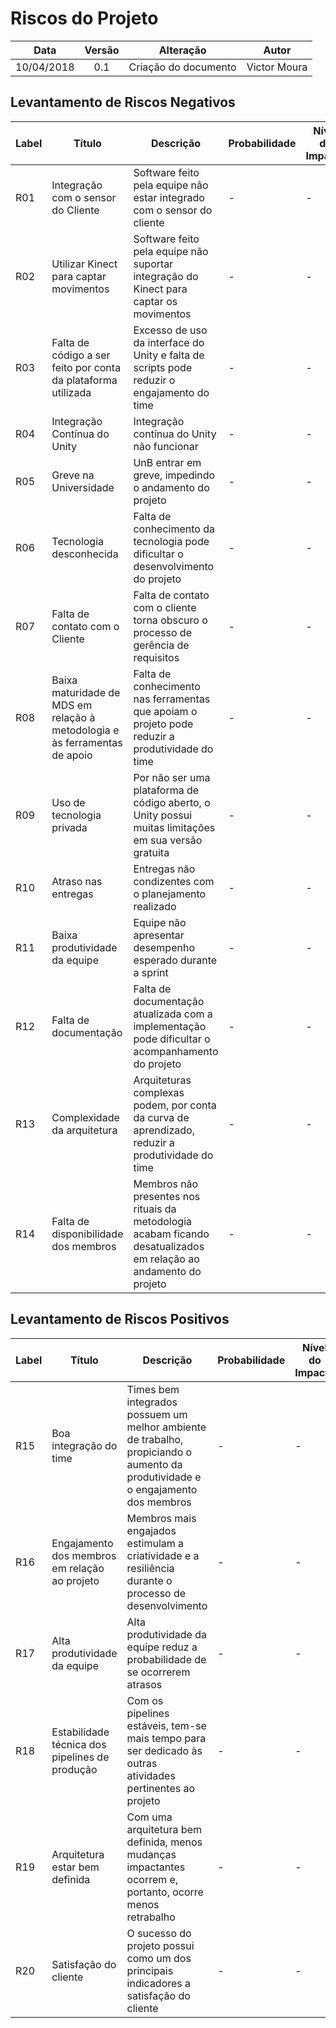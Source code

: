 # Riscos do Projeto

|    Data    | Versão |                             Alteração                             |                    Autor                    |
|:----------:|:------:|:-----------------------------------------------------------------:|:-------------------------------------------:|
| 10/04/2018 |   0.1  | Criação do documento | Victor Moura |

## Levantamento de Riscos Negativos

| Label | Título | Descrição | Probabilidade | Nível do Impacto |
| ----- | ------ | --------- | ------------- | ---------------- |
| R01 | Integração com o sensor do Cliente | Software feito pela equipe não estar integrado com o sensor do cliente | - | - |
| R02 | Utilizar Kinect para captar movimentos | Software feito pela equipe não suportar integração do Kinect para captar os movimentos | - | - |
| R03 | Falta de código a ser feito por conta da plataforma utilizada | Excesso de uso da interface do Unity e falta de scripts pode reduzir o engajamento do time | - | - |
| R04 | Integração Contínua do Unity | Integração contínua do Unity não funcionar | - | - |
| R05 | Greve na Universidade | UnB entrar em greve, impedindo o andamento do projeto | - | - |
| R06 | Tecnologia desconhecida | Falta de conhecimento da tecnologia pode dificultar o desenvolvimento do projeto | - | - |
| R07 | Falta de contato com o Cliente | Falta de contato com o cliente torna obscuro o processo de gerência de requisitos  | - | - |
| R08 | Baixa maturidade de MDS em relação à metodologia e às ferramentas de apoio | Falta de conhecimento nas ferramentas que apoiam o projeto pode reduzir a produtividade do time | - | - |
| R09 | Uso de tecnologia privada | Por não ser uma plataforma de código aberto, o Unity possui muitas limitações em sua versão gratuita | - | - |
| R10 | Atraso nas entregas | Entregas não condizentes com o planejamento realizado | - | - |
| R11 | Baixa produtividade da equipe | Equipe não apresentar desempenho esperado durante a sprint | - | - |
| R12 | Falta de documentação | Falta de documentação atualizada com a implementação pode dificultar o acompanhamento do projeto | - | - |
| R13 | Complexidade da arquitetura | Arquiteturas complexas podem, por conta da curva de aprendizado, reduzir a produtividade do time | - | - |
| R14 | Falta de disponibilidade dos membros | Membros não presentes nos rituais da metodologia acabam ficando desatualizados em relação ao andamento do projeto | - | - |

## Levantamento de Riscos Positivos

| Label | Título | Descrição | Probabilidade | Nível do Impacto |
| ----- | ------ | --------- | ------------- | ---------------- |
| R15 | Boa integração do time | Times bem integrados possuem um melhor ambiente de trabalho, propiciando o aumento da produtividade e o engajamento dos membros | - | - |
| R16 | Engajamento dos membros em relação ao projeto | Membros mais engajados estimulam a criatividade e a resiliência durante o processo de desenvolvimento | - | - |
| R17 | Alta produtividade da equipe | Alta produtividade da equipe reduz a probabilidade de se ocorrerem atrasos | - | - |
| R18 | Estabilidade técnica dos pipelines de produção | Com os pipelines estáveis, tem-se mais tempo para ser dedicado às outras atividades pertinentes ao projeto | - | - |
| R19 | Arquitetura estar bem definida | Com uma arquitetura bem definida, menos mudanças impactantes ocorrem e, portanto, ocorre menos retrabalho | - | - |
| R20 | Satisfação do cliente | O sucesso do projeto possui como um dos principais indicadores a satisfação do cliente | - | - |

